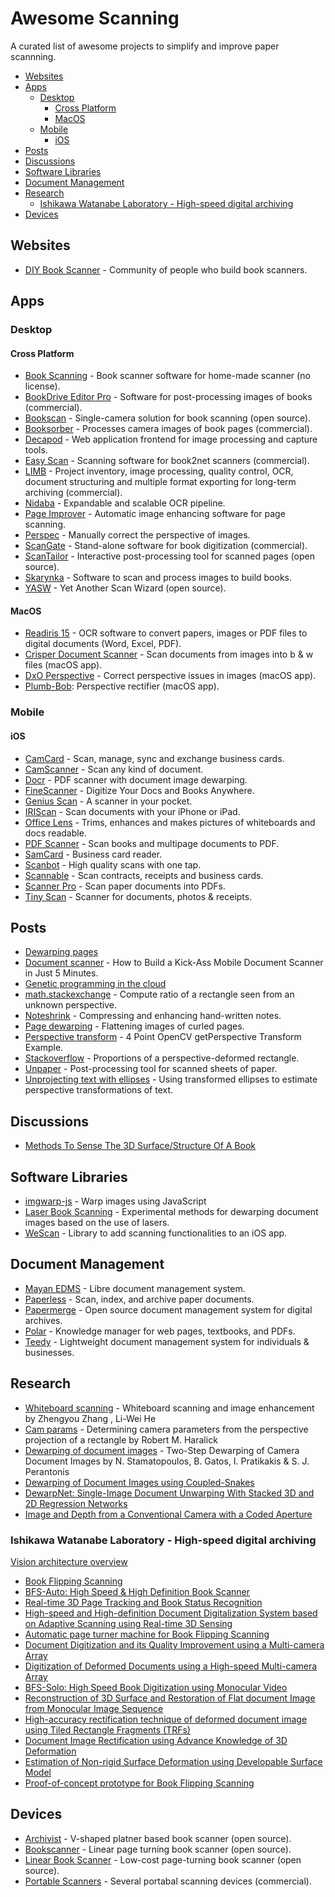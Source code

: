 # Awesome Scanning

A curated list of awesome projects to simplify and improve paper scannning.

<!-- toc -->

- [Websites](#websites)
- [Apps](#apps)
  - [Desktop](#desktop)
    - [Cross Platform](#cross-platform)
    - [MacOS](#macos)
  - [Mobile](#mobile)
    - [iOS](#ios)
- [Posts](#posts)
- [Discussions](#discussions)
- [Software Libraries](#software-libraries)
- [Document Management](#document-management)
- [Research](#research)
  - [Ishikawa Watanabe Laboratory - High-speed digital archiving](#ishikawa-watanabe-laboratory---high-speed-digital-archiving)
- [Devices](#devices)

<!-- tocstop -->


## Websites

- [DIY Book Scanner] - Community of people who build book scanners.

[DIY Book Scanner]: https://diybookscanner.org


## Apps

### Desktop

#### Cross Platform

- [Book Scanning] - Book scanner software for home-made scanner (no license).
- [BookDrive Editor Pro] -
    Software for post-processing images of books (commercial).
- [Bookscan] - Single-camera solution for book scanning (open source).
- [Booksorber] - Processes camera images of book pages (commercial).
- [Decapod] - Web application frontend for image processing and capture tools.
- [Easy Scan] - Scanning software for book2net scanners (commercial).
- [LIMB] -
    Project inventory, image processing, quality control, OCR,
    document structuring and multiple format exporting
    for long-term archiving (commercial).
- [Nidaba] - Expandable and scalable OCR pipeline.
- [Page Improver] - Automatic image enhancing software for page scanning.
- [Perspec] - Manually correct the perspective of images.
- [ScanGate] - Stand-alone software for book digitization (commercial).
- [ScanTailor] -
    Interactive post-processing tool for scanned pages (open source).
- [Skarynka] - Software to scan and process images to build books.
- [YASW] - Yet Another Scan Wizard (open source).

[BookDrive Editor Pro]: http://atiz.com/bookdrive-editor-pro
[Bookscan]: https://github.com/publicus/bookscan
[Booksorber]: http://booksorber.com
[Easy Scan]: http://book2net.net/en/products/digitization-software
[LIMB]: http://i2s-digibook.com/products/enrich/limb-digitizing-workflow
[Nidaba]: https://github.com/openphilology/nidaba
[Page Improver]: http://4digitalbooks.com/_soft_imaget.html
[Perspec]: https://github.com/ad-si/Perspec
[ScanGate]: http://treventus.com/scangate.html
[ScanTailor]: http://scantailor.org
[Skarynka]: https://github.com/alex73/Skarynka
[YASW]: https://sourceforge.net/projects/yascanw
[Decapod]: https://github.com/Decapod/decapod
[Book Scanning]: https://github.com/Canta/book-scanning


#### MacOS

- [Readiris 15] - OCR software to convert papers, images or PDF files to digital documents (Word, Excel, PDF).
- [Crisper Document Scanner] - Scan documents from images into b \& w files (macOS app).
- [DxO Perspective] - Correct perspective issues in images (macOS app).
- [Plumb-Bob]: Perspective rectifier (macOS app).

[Crisper Document Scanner]: https://itunes.apple.com/app/id1170499100
[DxO Perspective]: http://dxo.com/us/photography/dxo-perspective
[Plumb-Bob]: http://fitplot.it/plumb-bob
[Readiris 15]: https://itunes.apple.com/us/app/readiris-15/id1070209434


### Mobile

#### iOS

- [CamCard] - Scan, manage, sync and exchange business cards.
- [CamScanner] - Scan any kind of document.
- [Docr] - PDF scanner with document image dewarping.
- [FineScanner] - Digitize Your Docs and Books Anywhere.
- [Genius Scan] - A scanner in your pocket.
- [IRIScan] - Scan documents with your iPhone or iPad.
- [Office Lens] -
  Trims, enhances and makes pictures of whiteboards and docs readable.
- [PDF Scanner] - Scan books and multipage documents to PDF.
- [SamCard] - Business card reader.
- [Scanbot] - High quality scans with one tap.
- [Scannable] - Scan contracts, receipts and business cards.
- [Scanner Pro] - Scan paper documents into PDFs.
- [Tiny Scan] - Scanner for documents, photos & receipts.

[CamCard]: https://camcard.com
[CamScanner]: https://camscanner.com
[Docr]: https://itunes.apple.com/app/id1112445201
[FineScanner]: http://finescanner.com
[IRIScan]: http://irislink.com/EN-ROW/c1102/IRIScan-iOS---OCR-App-for-iOS.aspx
[PDF Scanner]: https://itunes.apple.com/app/id784454179
[SamCard]: http://samcard.net
[Scanbot]: https://scanbot.io
[Scannable]: https://evernote.com/products/scannable
[Scanner Pro]: https://readdle.com/products/scannerpro
[Tiny Scan]: http://www.appxy.com/tinyscan/
[Office Lens]: https://microsoft.com/en-us/store/p/office-lens/9wzdncrfj3t8
[Genius Scan]: https://thegrizzlylabs.com/genius-scan


## Posts

- [Dewarping pages]
- [Document scanner] -
  How to Build a Kick-Ass Mobile Document Scanner in Just 5 Minutes.
- [Genetic programming in the cloud]
- [math.stackexchange] -
  Compute ratio of a rectangle seen from an unknown perspective.
- [Noteshrink] - Compressing and enhancing hand-written notes.
- [Page dewarping] - Flattening images of curled pages.
- [Perspective transform] - 4 Point OpenCV getPerspective Transform Example.
- [Stackoverflow] - Proportions of a perspective-deformed rectangle.
- [Unpaper] - Post-processing tool for scanned sheets of paper.
- [Unprojecting text with ellipses] -
  Using transformed ellipses to estimate perspective transformations of text.

[Dewarping pages]: http://halfbakedmaker.org/blog/366
[Document scanner]: http://pyimagesearch.com/2014/09/01/build-kick-ass-mobile-document-scanner-just-5-minutes
[Genetic programming in the cloud]: http://halfbakedmaker.org/blog/382
[math.stackexchange]: http://math.stackexchange.com/questions/1339924/compute-ratio-of-a-rectangle-seen-from-an-unknown-perspective
[Noteshrink]: https://mzucker.github.io/2016/09/20/noteshrink.html
[Page dewarping]: https://mzucker.github.io/2016/08/15/page-dewarping.html
[Perspective transform]: http://pyimagesearch.com/2014/08/25/4-point-opencv-getperspective-transform-example
[Stackoverflow]: http://stackoverflow.com/questions/1194352/proportions-of-a-perspective-deformed-rectangle
[Unpaper]: https://github.com/Flameeyes/unpaper
[Unprojecting text with ellipses]: https://mzucker.github.io/2016/10/11/unprojecting-text-with-ellipses.html


## Discussions

- [Methods To Sense The 3D Surface/Structure Of A Book](
    https://diybookscanner.org/forum/viewtopic.php?f=17&t=788)


## Software Libraries

- [imgwarp-js] - Warp images using JavaScript
- [Laser Book Scanning] -
    Experimental methods for dewarping document images
    based on the use of lasers.
- [WeScan] - Library to add scanning functionalities to an iOS app.

[imgwarp-js]: https://github.com/cxcxcxcx/imgwarp-js
[Laser Book Scanning]: https://github.com/duerig/laser-dewarp
[WeScan]: https://github.com/WeTransfer/WeScan


## Document Management

- [Mayan EDMS] - Libre document management system.
- [Paperless] - Scan, index, and archive paper documents.
- [Papermerge] - Open source document management system for digital archives.
- [Polar] - Knowledge manager for web pages, textbooks, and PDFs.
- [Teedy] - Lightweight document management system for individuals & businesses.

[Mayan EDMS]: https://github.com/mayan-edms/Mayan-EDMS
[Paperless]: https://github.com/the-paperless-project/paperless
[Papermerge]: https://github.com/ciur/papermerge
[Polar]: https://getpolarized.io
[Teedy]: https://github.com/sismics/docs


## Research

- [Whiteboard scanning] -
    Whiteboard scanning and image enhancement by Zhengyou Zhang , Li-Wei He
- [Cam params] -
    Determining camera parameters from the perspective projection of a rectangle
    by Robert M. Haralick
- [Dewarping of document images] -
    Two-Step Dewarping of Camera Document Images
    by N. Stamatopoulos, B. Gatos, I. Pratikakis & S. J. Perantonis
- [Dewarping of Document Images using Coupled-Snakes]
- [DewarpNet: Single-Image Document Unwarping
    With Stacked 3D and 2D Regression Networks][DewarpNet]
- [Image and Depth from a Conventional Camera with a Coded Aperture]

[Whiteboard scanning]: http://research.microsoft.com/en-us/um/people/zhang/papers/tr03-39.pdf
[Cam params]: http://portal.acm.org/citation.cfm?id=87146
[Dewarping of document images]: http://users.iit.demokritos.gr/~bgat/3337a209.pdf
[Dewarping of Document Images using Coupled-Snakes]:
https://pdfs.semanticscholar.org/3865/964b607a1ecfb0979b0fb30c5aec4a2cfcf2.pdf
[DewarpNet]: https://github.com/cvlab-stonybrook/DewarpNet
[Image and Depth from a Conventional Camera with a Coded Aperture]:
  http://groups.csail.mit.edu/graphics/CodedAperture


### Ishikawa Watanabe Laboratory - High-speed digital archiving

[Vision architecture overview]

- [Book Flipping Scanning]
- [BFS-Auto: High Speed & High Definition Book Scanner]
- [Real-time 3D Page Tracking and Book Status Recognition]
- [High-speed and High-definition Document Digitalization System based on Adaptive Scanning using Real-time 3D Sensing]
- [Automatic page turner machine for Book Flipping Scanning]
- [Document Digitization and its Quality Improvement using a Multi-camera Array]
- [Digitization of Deformed Documents using a High-speed Multi-camera Array]
- [BFS-Solo: High Speed Book Digitization using Monocular Video]
- [Reconstruction of 3D Surface and Restoration of Flat document Image from Monocular Image Sequence]
- [High-accuracy rectification technique of deformed document image using Tiled Rectangle Fragments (TRFs)]
- [Document Image Rectification using Advance Knowledge of 3D Deformation]
- [Estimation of Non-rigid Surface Deformation using Developable Surface Model]
- [Proof-of-concept prototype for Book Flipping Scanning]

[Automatic page turner machine for Book Flipping Scanning]: http://ishikawa-vision.org/vision/BFSflipper/index-e.html
[BFS-Auto: High Speed & High Definition Book Scanner]: http://ishikawa-vision.org/vision/BFS-Auto/index-e.html
[BFS-Solo: High Speed Book Digitization using Monocular Video]: http://ishikawa-vision.org/vision/BFS-Solo/index-e.html
[Book Flipping Scanning]: http://ishikawa-vision.org/vision/BFS/index-e.html
[Digitization of Deformed Documents using a High-speed Multi-camera Array]: http://ishikawa-vision.org/vision/MultiBFS/index-e.html
[Document Digitization and its Quality Improvement using a Multi-camera Array]:  http://ishikawa-vision.org/vision/MultiBFS_boundary/index-e.html
[Document Image Rectification using Advance Knowledge of 3D Deformation]: http://ishikawa-vision.org/vision/BFS_learn/index-e.html
[Estimation of Non-rigid Surface Deformation using Developable Surface Model]: http://ishikawa-vision.org/vision/developable/index-e.html
[High-accuracy rectification technique of deformed document image using Tiled Rectangle Fragments (TRFs)]: http://ishikawa-vision.org/vision/TRF/index-e.html
[High-speed and High-definition Document Digitalization System based on Adaptive Scanning using Real-time 3D Sensing]: http://ishikawa-vision.org/vision/HybridBFS/index-e.html
[Proof-of-concept prototype for Book Flipping Scanning]: http://ishikawa-vision.org/vision/BookFlipScan/index-e.html
[Real-time 3D Page Tracking and Book Status Recognition]: http://ishikawa-vision.org/vision/BFSPageTracking/index-e.html
[Reconstruction of 3D Surface and Restoration of Flat document Image from Monocular Image Sequence]: http://ishikawa-vision.org/vision/MonoBFS/index-e.html
[Vision architecture overview]: http://ishikawa-vision.org/vision/index-e.html


## Devices

- [Archivist] - V-shaped platner based book scanner (open source).
- [Bookscanner] - Linear page turning book scanner (open source).
- [Linear Book Scanner] - Low-cost page-turning book scanner (open source).
- [Portable Scanners] - Several portabal scanning devices (commercial).

[Archivist]: http://diybookscanner.org/archivist
[Bookscanner]: https://bookscanner.de
[Linear Book Scanner]: https://linearbookscanner.org
[Portable Scanners]: http://irislink.com/EN-ROW/c1080/IRIScan---Portable-scanners---Discover-our-range.aspx
